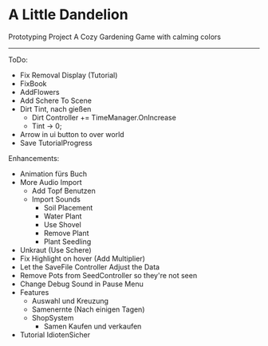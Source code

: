 # A Little Dandelion
Prototyping Project
A Cozy Gardening Game with calming colors

---
ToDo:
- Fix Removal Display (Tutorial)
- FixBook
- AddFlowers
- Add Schere To Scene
- Dirt Tint, nach gießen
  - Dirt Controller += TimeManager.OnIncrease
  - Tint -> 0;
- Arrow in ui button to over world
- Save TutorialProgress

Enhancements:
- Animation fürs Buch
- More Audio Import
    - Add Topf Benutzen
    - Import Sounds
        - Soil Placement
        - Water Plant
        - Use Shovel
        - Remove Plant
        - Plant Seedling
- Unkraut (Use Schere)
- Fix Highlight on hover (Add Multiplier)
- Let the SaveFile Controller Adjust the Data
- Remove Pots from SeedController so they're not seen
- Change Debug Sound in Pause Menu
- Features
  - Auswahl und Kreuzung
  - Samenernte (Nach einigen Tagen)
  - ShopSystem
    - Samen Kaufen und verkaufen
- Tutorial IdiotenSicher
